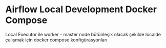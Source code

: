 # Airflow Local Development Docker Compose

Local Executor ile worker - master node bütünleşik olacak şekilde localde çalışmak için docker compose konfigürasyonları.